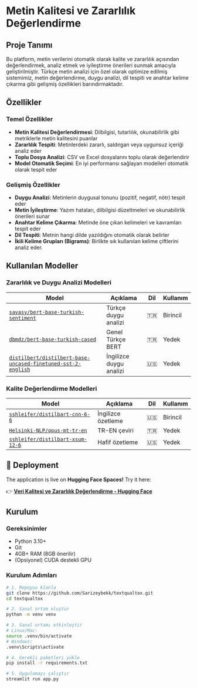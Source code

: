 # Metin Kalitesi ve Zararlılık Değerlendirme 

## Proje Tanımı

Bu platform, metin verilerini otomatik olarak kalite ve zararlılık açısından değerlendirmek, analiz etmek ve iyileştirme önerileri sunmak amacıyla geliştirilmiştir. Türkçe metin analizi için özel olarak optimize edilmiş sistemimiz, metin değerlendirme, duygu analizi, dil tespiti ve anahtar kelime çıkarma gibi gelişmiş özellikleri barındırmaktadır.

## Özellikler

### Temel Özellikler

- **Metin Kalitesi Değerlendirmesi**: Dilbilgisi, tutarlılık, okunabilirlik gibi metriklerle metin kalitesini puanlar
- **Zararlılık Tespiti**: Metinlerdeki zararlı, saldırgan veya uygunsuz içeriği analiz eder
- **Toplu Dosya Analizi**: CSV ve Excel dosyalarını toplu olarak değerlendirir
- **Model Otomatik Seçimi**: En iyi performansı sağlayan modelleri otomatik olarak tespit eder

### Gelişmiş Özellikler

- **Duygu Analizi**: Metinlerin duygusal tonunu (pozitif, negatif, nötr) tespit eder
- **Metin İyileştirme**: Yazım hataları, dilbilgisi düzeltmeleri ve okunabilirlik önerileri sunar
- **Anahtar Kelime Çıkarma**: Metinde öne çıkan kelimeleri ve kavramları tespit eder
- **Dil Tespiti**: Metnin hangi dilde yazıldığını otomatik olarak belirler
- **İkili Kelime Grupları (Bigrams)**: Birlikte sık kullanılan kelime çiftlerini analiz eder.

##  Kullanılan Modeller

###  Zararlılık ve Duygu Analizi Modelleri

| Model | Açıklama | Dil | Kullanım |
|-------|----------|-----|----------|
| [`savasy/bert-base-turkish-sentiment`](https://huggingface.co/savasy/bert-base-turkish-sentiment) | Türkçe duygu analizi | 🇹🇷 | Birincil |
| [`dbmdz/bert-base-turkish-cased`](https://huggingface.co/dbmdz/bert-base-turkish-cased) | Genel Türkçe BERT | 🇹🇷 | Yedek |
| [`distilbert/distilbert-base-uncased-finetuned-sst-2-english`](https://huggingface.co/distilbert/distilbert-base-uncased-finetuned-sst-2-english) | İngilizce duygu analizi | 🇺🇸 | Yedek |

###  Kalite Değerlendirme Modelleri

| Model | Açıklama | Dil | Kullanım |
|-------|----------|-----|----------|
| [`sshleifer/distilbart-cnn-6-6`](https://huggingface.co/sshleifer/distilbart-cnn-6-6) | İngilizce özetleme | 🇺🇸 | Birincil |
| [`Helsinki-NLP/opus-mt-tr-en`](https://huggingface.co/Helsinki-NLP/opus-mt-tr-en) | TR-EN çeviri | 🇹🇷 | Yedek |
| [`sshleifer/distilbart-xsum-12-6`](https://huggingface.co/sshleifer/distilbart-xsum-12-6) | Hafif özetleme | 🇺🇸 | Yedek |

## 🚀 Deployment  
The application is live on **Hugging Face Spaces!** Try it here:  

👉 **[Veri Kalitesi ve Zararlılık Değerlendirme - Hugging Face](https://huggingface.co/spaces/sarizeybek/textqualtox)**  

## Kurulum

### Gereksinimler
- Python 3.10+
- Git
- 4GB+ RAM (8GB önerilir)
- (Opsiyonel) CUDA destekli GPU

### Kurulum Adımları

```bash
# 1. Repoyuu klonla
git clone https://github.com/Sarizeybekk/textqualtox.git
cd textqualtox

# 2. Sanal ortam oluştur
python -m venv venv

# 3. Sanal ortamı etkinleştir
# Linux/Mac:
source .venv/bin/activate
# Windows:
.venv\Scripts\activate

# 4. Gerekli paketleri yükle
pip install -r requirements.txt

# 5. Uygulamayı çalıştır
streamlit run app.py
